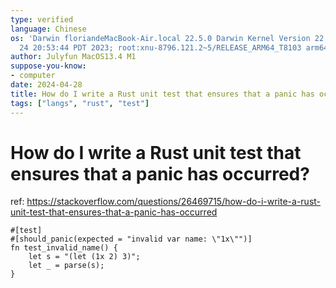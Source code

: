 ```yaml
---
type: verified
language: Chinese
os: 'Darwin floriandeMacBook-Air.local 22.5.0 Darwin Kernel Version 22.5.0: Mon Apr
  24 20:53:44 PDT 2023; root:xnu-8796.121.2~5/RELEASE_ARM64_T8103 arm64'
author: Julyfun MacOS13.4 M1
suppose-you-know:
- computer
date: 2024-04-28
title: How do I write a Rust unit test that ensures that a panic has occurred?
tags: ["langs", "rust", "test"]
---
```

# How do I write a Rust unit test that ensures that a panic has occurred?

ref: https://stackoverflow.com/questions/26469715/how-do-i-write-a-rust-unit-test-that-ensures-that-a-panic-has-occurred

```
#[test]
#[should_panic(expected = "invalid var name: \"1x\"")]
fn test_invalid_name() {
    let s = "(let (1x 2) 3)";
    let _ = parse(s);
}
```

